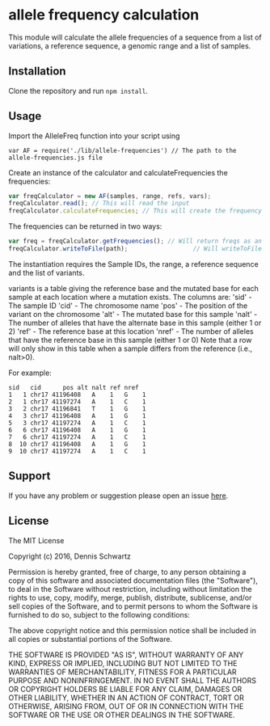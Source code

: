 # allele frequency calculation

This module will calculate the allele frequencies of a sequence from a list of variations, a reference sequence, a genomic range and a list of samples.

## Installation 

Clone the repository and run `npm install`.
  
## Usage

Import the AlleleFreq function into your script using

`var AF = require('./lib/allele-frequencies') // The path to the allele-frequencies.js file`

Create an instance of the calculator and calculateFrequencies the frequencies: 

```javascript
var freqCalculator = new AF(samples, range, refs, vars);
freqCalculator.read(); // This will read the input
freqCalculator.calculateFrequencies; // This will create the frequency table
```

The frequencies can be returned in two ways:
```javascript
var freq = freqCalculator.getFrequencies(); // Will return freqs as an object
freqCalculator.writeToFile(path);                  // Will writeToFile results to file at path. Default path exists.
```


The instantiation requires the Sample IDs, the range, a reference sequence and the list of variants.

variants is a table giving the reference base and the mutated base for each
sample at each location where a mutation exists.  The columns are:
'sid' - The sample ID
'cid' - The chromosome name
'pos' - The position of the variant on the chromosome
'alt' - The mutated base for this sample
'nalt' - The number of alleles that have the alternate base in this sample (either 1 or 2)
'ref' - The reference base at this location
'nref' - The number of alleles that have the reference base in this sample (either 1 or 0)
Note that a row will only show in this table when a sample differs from the
reference (i.e., nalt>0).

For example: 

``` 
sid   cid      pos alt nalt ref nref
1   1 chr17 41196408   A    1   G    1
2   1 chr17 41197274   A    1   C    1
3   2 chr17 41196841   T    1   G    1
4   3 chr17 41196408   A    1   G    1
5   3 chr17 41197274   A    1   C    1
6   6 chr17 41196408   A    1   G    1
7   6 chr17 41197274   A    1   C    1
8  10 chr17 41196408   A    1   G    1
9  10 chr17 41197274   A    1   C    1
```


## Support

If you have any problem or suggestion please open an issue [here](https://github.com/DennisSchwartz/allele-freq/issues).

## License 

The MIT License

Copyright (c) 2016, Dennis Schwartz

Permission is hereby granted, free of charge, to any person
obtaining a copy of this software and associated documentation
files (the "Software"), to deal in the Software without
restriction, including without limitation the rights to use,
copy, modify, merge, publish, distribute, sublicense, and/or sell
copies of the Software, and to permit persons to whom the
Software is furnished to do so, subject to the following
conditions:

The above copyright notice and this permission notice shall be
included in all copies or substantial portions of the Software.

THE SOFTWARE IS PROVIDED "AS IS", WITHOUT WARRANTY OF ANY KIND,
EXPRESS OR IMPLIED, INCLUDING BUT NOT LIMITED TO THE WARRANTIES
OF MERCHANTABILITY, FITNESS FOR A PARTICULAR PURPOSE AND
NONINFRINGEMENT. IN NO EVENT SHALL THE AUTHORS OR COPYRIGHT
HOLDERS BE LIABLE FOR ANY CLAIM, DAMAGES OR OTHER LIABILITY,
WHETHER IN AN ACTION OF CONTRACT, TORT OR OTHERWISE, ARISING
FROM, OUT OF OR IN CONNECTION WITH THE SOFTWARE OR THE USE OR
OTHER DEALINGS IN THE SOFTWARE.